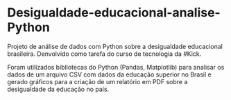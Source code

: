 # Desigualdade-educacional-analise-Python
Projeto de análise de dados com Python sobre a desigualdade educacional brasileira. 
Denvolvido como tarefa do curso de tecnologia da #Kick.

Foram utilizados bibliotecas do Python (Pandas, Matplotlib) para analisar os dados de um arquivo CSV com dados da educação superior no Brasil e gerado gráficos para a criação de um relatório em PDF sobre a desigualdade da educação no país.

